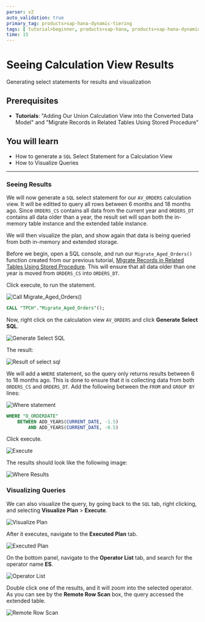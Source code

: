 ```yaml
---
parser: v2
auto_validation: true
primary_tag: products>sap-hana-dynamic-tiering
tags: [ tutorial>beginner, products>sap-hana, products>sap-hana-dynamic-tiering, products>sap-hana-studio, topic>big-data, programming-tool>sql ]
time: 15
---
```


# Seeing Calculation View Results
<!-- description --> Generating select statements for results and visualization

## Prerequisites
 - **Tutorials**: "Adding Our Union Calculation View into the Converted Data Model" and "Migrate Records in Related Tables Using Stored Procedure"

## You will learn
  - How to generate a `SQL` Select Statement for a Calculation View
  - How to Visualize Queries

 ---
### Seeing Results

We will now generate a `SQL` select statement for our `AV_ORDERS` calculation view. It will be editted to query all rows between 6 months and 18 months ago. Since `ORDERS_CS` contains all data from the current year and `ORDERS_DT` contains all data older than a year, the result set will span both the in-memory table instance and the extended table instance.

We will then visualize the plan, and show again that data is being queried from both in-memory and extended storage.

Before we begin, open a SQL console, and run our `Migrate_Aged_Orders()` function created from our previous tutorial, [Migrate Records in Related Tables Using Stored Procedure](https://developers.sap.com/tutorials/dt-create-schema-load-data-part6.html). This will ensure that all data older than one year is moved from `ORDERS_CS` into `ORDERS_DT`.

Click execute, to run the statement.

![Call Migrate_Aged_Orders()](call-migrate.png)

```sql
CALL "TPCH"."Migrate_Aged_Orders"();
```

Now, right click on the calculation view `AV_ORDERS` and click **Generate Select SQL**.

![Generate Select SQL](generate-select-sql.png)

The result:

![Result of select sql](sql-statement.png)

We will add a `WHERE` statement, so the query only returns results between 6 to 18 months ago. This is done to ensure that it is collecting data from both `ORDERS_CS` and `ORDERS_DT`. Add the following between the `FROM` and `GROUP BY` lines:

![Where statement](where-statement.PNG)

```sql
WHERE "O_ORDERDATE"
	BETWEEN ADD_YEARS(CURRENT_DATE, -1.5)
		AND ADD_YEARS(CURRENT_DATE, -0.5)
```

Click execute.

![Execute](execute-where.png)

The results should look like the following image:

![Where Results](where-results.png)


### Visualizing Queries

We can also visualize the query, by going back to the `SQL` tab, right clicking, and selecting **Visualize Plan** > **Execute**.

![Visualize Plan](visualize-plan-execute.png)

After it executes, navigate to the **Executed Plan** tab.

![Executed Plan](executed-plan.png)

On the bottom panel, navigate to the **Operator List** tab, and search for the operator name **ES**.

![Operator List](operator-list.png)

Double click one of the results, and it will zoom into the selected operator. As you can see by the **Remote Row Scan** box, the query accessed the extended table.

![Remote Row Scan](extended-storage.png)


